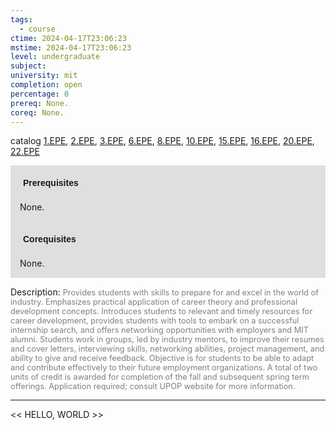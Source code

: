 ```yaml
---
tags:
  - course
ctime: 2024-04-17T23:06:23
mstime: 2024-04-17T23:06:23
level: undergraduate
subject: 
university: mit
completion: open
percentage: 0
prereq: None.
coreq: None.
---
```


catalog [1.EPE](http://student.mit.edu/catalog/m1c.html#1.EPE), [2.EPE](http://student.mit.edu/catalog/m2c.html#2.EPE), [3.EPE](http://student.mit.edu/catalog/m3b.html#3.EPE), [6.EPE](http://student.mit.edu/catalog/m6e.html#6.EPE), [8.EPE](http://student.mit.edu/catalog/m8a.html#8.EPE), [10.EPE](http://student.mit.edu/catalog/m10b.html#10.EPE), [15.EPE](http://student.mit.edu/catalog/m15c.html#15.EPE), [16.EPE](http://student.mit.edu/catalog/m16a.html#16.EPE), [20.EPE](http://student.mit.edu/catalog/m20a.html#20.EPE), [22.EPE](http://student.mit.edu/catalog/m22a.html#22.EPE)

<span style="display: block; padding: 15px; background-color: rgb(100, 100, 100, 0.2);"><font id="m_prereq320_0" style="display: block; font-family: Arial, sans-serif; font-weight: bold; padding: 5px">Prerequisites</font><br><span id="prereq320_0">None.</span></span>
<span style="display: block; padding: 15px; background-color: rgb(100, 100, 100, 0.2);"><font id="m_coreq320_0" style="display: block; font-family: Arial, sans-serif; font-weight: bold; padding: 5px">Corequisites</font><br><span id="coreq320_0">None.</span></span>

<font style="">Description:</font>
<font style="color: grey; font-size: 0.8rem;">Provides students with skills to prepare for and excel in the world of industry. Emphasizes practical application of career theory and professional development concepts. Introduces students to relevant and timely resources for career development, provides students with tools to embark on a successful internship search, and offers networking opportunities with employers and MIT alumni. Students work in groups, led by industry mentors, to improve their resumes and cover letters, interviewing skills, networking abilities, project management, and ability to give and receive feedback. Objective is for students to be able to adapt and contribute effectively to their future employment organizations. A total of two units of credit is awarded for completion of the fall and subsequent spring term offerings. Application required; consult UPOP website for more information.</font>



---

<< HELLO, WORLD >>

